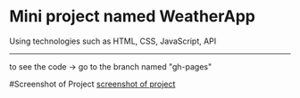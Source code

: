 # Mini project named WeatherApp
Using technologies such as HTML, CSS, JavaScript, API
_______________________________________________________
to see the code -> go to the branch named "gh-pages"

#Screenshot of Project
[screenshot of project](/WeatherApp/img/project_screenshot.png)
